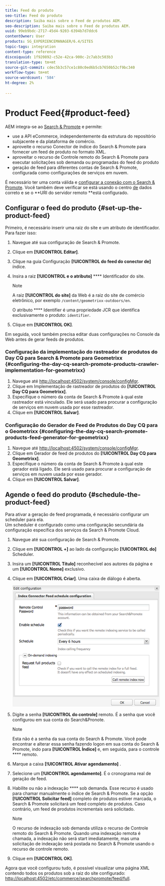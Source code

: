 ```yaml
---
title: Feed do produto
seo-title: Feed do produto
description: Saiba mais sobre o Feed de produtos AEM.
seo-description: Saiba mais sobre o Feed de produtos AEM.
uuid: 99eb9bdc-2717-45d4-9203-6394b7d7ddc6
contentOwner: User
products: SG_EXPERIENCEMANAGER/6.4/SITES
topic-tags: integration
content-type: reference
discoiquuid: 1f920892-c52e-42ca-900c-2c7ab3c503b3
translation-type: tm+mt
source-git-commit: cdec5b3c57ce1c80c0ed6b5cb7650b52cf9bc340
workflow-type: tm+mt
source-wordcount: '584'
ht-degree: 2%

---
```



# Product Feed{#product-feed}

AEM integra-se ao [Search &amp; Promote](https://www.adobe.com/solutions/testing-targeting/searchandpromote.html) e permite:

* use a API eCommerce, independentemente da estrutura do repositório subjacente e da plataforma de comércio.
* aproveite o recurso Conector de índice do Search &amp; Promote para fornecer um feed de produto no formato XML.
* aproveitar o recurso de Controle remoto do Search &amp; Promote para executar solicitações sob demanda ou programadas do feed do produto
* geração de feed para diferentes contas de Search &amp; Promote, configurada como configurações de serviços em nuvem.

É necessário ter uma conta válida e [configurar a conexão com o Search &amp; Promote](/help/sites-administering/search-and-promote.md#configuring-the-connection-to-search-promote). Você também deve verificar se está usando o centro [de](/help/sites-administering/search-and-promote.md#configuring-the-data-center) dados correto e se o **URI do servidor remoto **está configurado.

## Configurar o feed do produto {#set-up-the-product-feed}

Primeiro, é necessário inserir uma raiz do site e um atributo de identificador. Para fazer isso:

1. Navegue até sua configuração de Search &amp; Promote.
1. Clique em **[!UICONTROL Editar]**.
1. Clique na guia Configuração **[!UICONTROL do feed do conector de]** índice.
1. Insira a raiz **[!UICONTROL e o atributo]** **** Identificador do site.

   >[!NOTE]
   >
   >A raiz **[!UICONTROL do site]** da Web é a raiz do site de comércio eletrônico, por exemplo `/content/geometrixx-outdoors/en`.
   >
   >O atributo **** Identifier é uma propriedade JCR que identifica exclusivamente o produto: `identifier`.

1. Clique em **[!UICONTROL OK]**.

Em seguida, você também precisa editar duas configurações no Console da Web antes de gerar feeds de produtos.

### Configuração da implementação do rastreador de produtos do Day CQ para Search &amp; Promote para Geometrixx {#configuring-the-day-cq-search-promote-products-crawler-implementation-for-geometrixx}

1. Navegue até [http://localhost:4502/system/console/configMgr](http://localhost:4502/system/console/configMgr).
1. Clique em Implementação de rastreador de produtos do **[!UICONTROL Day CQ para Geometrixx]**.
1. Especifique o número da conta de Search &amp; Promote à qual este rastreador está vinculado. Ele será usado para procurar a configuração de serviços em nuvem usada por esse rastreador.
1. Clique em **[!UICONTROL Salvar]**.

### Configuração do Gerador de Feed de Produtos do Day CQ para o Geometrixx {#configuring-the-day-cq-search-promote-products-feed-generator-for-geometrixx}

1. Navegue até [http://localhost:4502/system/console/configMgr](http://localhost:4502/system/console/configMgr).
1. Clique em Gerador de feed de produtos do **[!UICONTROL Day CQ para Geometrixx]**.
1. Especifique o número da conta de Search &amp; Promote à qual este gerador está ligado. Ele será usado para procurar a configuração de serviços em nuvem usada por esse gerador.
1. Clique em **[!UICONTROL Salvar]**.

## Agende o feed do produto {#schedule-the-product-feed}

Para ativar a geração de feed programada, é necessário configurar um scheduler para ela.\
Um scheduler é configurado como uma configuração secundária da configuração específica dos serviços da Search &amp; Promote Cloud.

1. Navegue até sua configuração de Search &amp; Promote.
1. Clique em **[!UICONTROL +]** ao lado da configuração **[!UICONTROL do]** Scheduler.
1. Insira um **[!UICONTROL Título]** reconhecível aos autores da página e um **[!UICONTROL Nome]** exclusivo.
1. Clique em **[!UICONTROL Criar]**. Uma caixa de diálogo é aberta.

   ![chlimage_1-108](assets/chlimage_1-108.png)

1. Digite a senha **[!UICONTROL do controle]** remoto. É a senha que você configurou em sua conta do Search&amp;Pronote.

   >[!NOTE]
   >
   >Esta não é a senha da sua conta do Search &amp; Promote. Você pode encontrar e alterar essa senha fazendo logon em sua conta do Search &amp; Promote, indo para **[!UICONTROL Índice]** e, em seguida, para o controle **** remoto.

1. Marque a caixa **[!UICONTROL Ativar agendamento]** .
1. Selecione um **[!UICONTROL agendamento]**. É o cronograma real de geração de feed.
1. Habilite ou não a indexação **** sob demanda. Esse recurso é usado para chamar manualmente o índice de Search &amp; Promote. Se a opção **[!UICONTROL Solicitar feed]** completo de produtos estiver marcada, o Search &amp; Promote solicitará um feed completo de produtos. Caso contrário, um feed de produtos incrementais será solicitado.

   >[!NOTE]
   >
   >O recurso de indexação sob demanda utiliza o recurso de Controle remoto do Search &amp; Promote. Quando uma indexação remota é chamada, a indexação não será start imediatamente, mas uma solicitação de indexação será postada no Search &amp; Promote usando o recurso de controle remoto.

1. Clique em **[!UICONTROL OK]**.

Agora que você configurou tudo, é possível visualizar uma página XML contendo todos os produtos sob a raiz do site configurado: [http://localhost:4502/etc/commerce/searchpromote/feed/full](http://localhost:4502/etc/commerce/searchpromote/feed/full).
